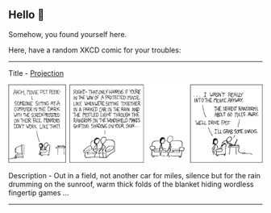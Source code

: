## Hello 👀

Somehow, you found yourself here.

Here, have a random XKCD comic for your troubles:

-----------------------------------

Title - [Projection](https://xkcd.com/283)

![Projection](./random_comic.png)

Description - Out in a field, not another car for miles, silence but for the rain drumming on the sunroof, warm thick folds of the blanket hiding wordless fingertip games ...

-----------------------------------